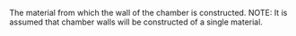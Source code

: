 ﻿The material from which the wall of the chamber is constructed.
NOTE: It is assumed that chamber walls will be constructed of a single material.
